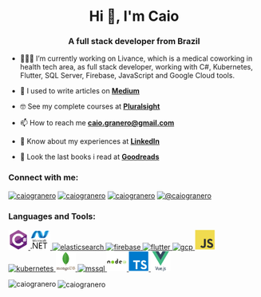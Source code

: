 <h1 align="center">Hi 👋, I'm Caio</h1>
<h3 align="center">A full stack developer from Brazil</h3>

- 🤷🏽‍♂️ I’m currently working on Livance, which is a medical coworking in health tech area, as full stack developer, working with C#, Kubernetes, Flutter, SQL Server, Firebase, JavaScript and Google Cloud tools.

- 📝 I used to write articles on **[Medium](https://medium.com/@caio.granero)**

- 🤓 See my complete courses at **[Pluralsight](https://app.pluralsight.com/profile/caio-granero)**

- 📫 How to reach me **caio.granero@gmail.com**

- 📄 Know about my experiences at **[LinkedIn](https://www.linkedin.com/in/caiogranero/)**

- 📕 Look the last books i read at **[Goodreads](https://www.goodreads.com/user/show/98174169-caio-granero)**

<h3 align="left">Connect with me:</h3>
<p align="left">
<a href="https://linkedin.com/in/caiogranero" target="blank"><img align="center" src="https://raw.githubusercontent.com/rahuldkjain/github-profile-readme-generator/master/src/images/icons/Social/linked-in-alt.svg" alt="caiogranero" height="30" width="40" /></a>
<a href="https://stackoverflow.com/users/caiogranero" target="blank"><img align="center" src="https://raw.githubusercontent.com/rahuldkjain/github-profile-readme-generator/master/src/images/icons/Social/stack-overflow.svg" alt="caiogranero" height="30" width="40" /></a>
<a href="https://instagram.com/caiogranero" target="blank"><img align="center" src="https://raw.githubusercontent.com/rahuldkjain/github-profile-readme-generator/master/src/images/icons/Social/instagram.svg" alt="caiogranero" height="30" width="40" /></a>
<a href="https://medium.com/@caiogranero" target="blank"><img align="center" src="https://raw.githubusercontent.com/rahuldkjain/github-profile-readme-generator/master/src/images/icons/Social/medium.svg" alt="@caiogranero" height="30" width="40" /></a>
</p>

<h3 align="left">Languages and Tools:</h3>
<p align="left"> <a href="https://www.w3schools.com/cs/" target="_blank"> <img src="https://raw.githubusercontent.com/devicons/devicon/master/icons/csharp/csharp-original.svg" alt="csharp" width="40" height="40"/> </a> <a href="https://dotnet.microsoft.com/" target="_blank"> <img src="https://raw.githubusercontent.com/devicons/devicon/master/icons/dot-net/dot-net-original-wordmark.svg" alt="dotnet" width="40" height="40"/> </a> <a href="https://www.elastic.co" target="_blank"> <img src="https://www.vectorlogo.zone/logos/elastic/elastic-icon.svg" alt="elasticsearch" width="40" height="40"/> </a> <a href="https://firebase.google.com/" target="_blank"> <img src="https://www.vectorlogo.zone/logos/firebase/firebase-icon.svg" alt="firebase" width="40" height="40"/> </a> <a href="https://flutter.dev" target="_blank"> <img src="https://www.vectorlogo.zone/logos/flutterio/flutterio-icon.svg" alt="flutter" width="40" height="40"/> </a> <a href="https://cloud.google.com" target="_blank"> <img src="https://www.vectorlogo.zone/logos/google_cloud/google_cloud-icon.svg" alt="gcp" width="40" height="40"/> </a> <a href="https://developer.mozilla.org/en-US/docs/Web/JavaScript" target="_blank"> <img src="https://raw.githubusercontent.com/devicons/devicon/master/icons/javascript/javascript-original.svg" alt="javascript" width="40" height="40"/> </a> <a href="https://kubernetes.io" target="_blank"> <img src="https://www.vectorlogo.zone/logos/kubernetes/kubernetes-icon.svg" alt="kubernetes" width="40" height="40"/> </a> <a href="https://www.mongodb.com/" target="_blank"> <img src="https://raw.githubusercontent.com/devicons/devicon/master/icons/mongodb/mongodb-original-wordmark.svg" alt="mongodb" width="40" height="40"/> </a> <a href="https://www.microsoft.com/en-us/sql-server" target="_blank"> <img src="https://www.svgrepo.com/show/303229/microsoft-sql-server-logo.svg" alt="mssql" width="40" height="40"/> </a> <a href="https://nodejs.org" target="_blank"> <img src="https://raw.githubusercontent.com/devicons/devicon/master/icons/nodejs/nodejs-original-wordmark.svg" alt="nodejs" width="40" height="40"/> </a> <a href="https://www.typescriptlang.org/" target="_blank"> <img src="https://raw.githubusercontent.com/devicons/devicon/master/icons/typescript/typescript-original.svg" alt="typescript" width="40" height="40"/> </a> <a href="https://vuejs.org/" target="_blank"> <img src="https://raw.githubusercontent.com/devicons/devicon/master/icons/vuejs/vuejs-original-wordmark.svg" alt="vuejs" width="40" height="40"/> </a> </p>

<p><img align="left" src="https://github-readme-stats.vercel.app/api/top-langs?username=caiogranero&show_icons=true&locale=en&layout=compact" alt="caiogranero" /></p>

<p>&nbsp;<img align="center" src="https://github-readme-stats.vercel.app/api?username=caiogranero&show_icons=true&locale=en" alt="caiogranero" /></p>

